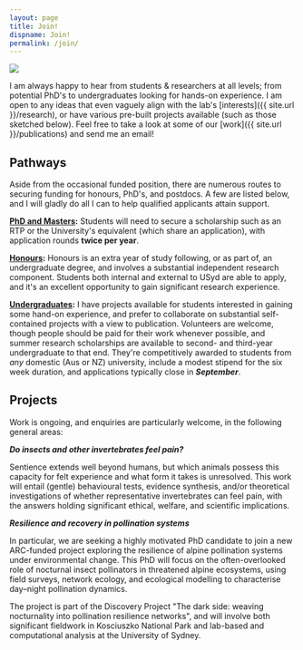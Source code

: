 ```yaml
---
layout: page
title: Join!
dispname: Join!
permalink: /join/
---
```


<img src="{{ site.baseurl }}/assets/triplet.jpg"> 

I am always happy to hear from students & researchers at all levels; from potential PhD's to undergraduates looking for hands-on experience. I am open to any ideas that even vaguely align with the lab's [interests]({{ site.url }}/research), or have various pre-built projects available (such as those sketched below). Feel free to take a look at some of our [work]({{ site.url }}/publications) and send me an email!

## Pathways

Aside from the occasional funded position, there are numerous routes to securing funding for honours, PhD's, and postdocs. A few are listed below, and I will gladly do all I can to help qualified applicants attain support.

**[PhD and Masters](https://sydney.edu.au/courses/courses/pr/doctor-of-philosophy-science.html):** Students will need to secure a scholarship such as an RTP or the University's equivalent (which share an application), with application rounds **twice per year**.

**[Honours](https://sydney.edu.au/study/find-a-course/honours.html):** Honours is an extra year of study following, or as part of, an undergraduate degree, and involves a substantial independent research component. Students both internal and external to USyd are able to apply, and it's an excellent opportunity to gain significant research experience.

**[Undergraduates](http://sydney.edu.au/medicine/study/scholarships/summer-research/index.php):** I have projects available for students interested in gaining some hand-on experience, and prefer to collaborate on substantial self-contained projects with a view to publication. Volunteers are welcome, though people should be paid for their work whenever possible, and summer research scholarships are available to second- and third-year undergraduate to that end. They're competitively awarded to students from _any_ domestic (Aus or NZ) university, include a modest stipend for the six week duration, and applications typically close in ***September***.

## Projects

Work is ongoing, and enquiries are particularly welcome, in the following general areas:

***Do insects and other invertebrates feel pain?***

Sentience extends well beyond humans, but which animals possess this capacity for felt experience and what form it takes is unresolved. This work will entail (gentle) behavioural tests, evidence synthesis, and/or theoretical investigations of whether representative invertebrates can feel pain, with the answers holding significant ethical, welfare, and scientific implications.

***Resilience and recovery in pollination systems***

In particular, we are seeking a highly motivated PhD candidate to join a new ARC-funded project exploring the resilience of alpine pollination systems under environmental change. This PhD will focus on the often-overlooked role of nocturnal insect pollinators in threatened alpine ecosystems, using field surveys, network ecology, and ecological modelling to characterise day–night pollination dynamics.
 
The project is part of the Discovery Project "The dark side: weaving nocturnality into pollination resilience networks", and will involve both significant fieldwork in Kosciuszko National Park and lab-based and computational analysis at the University of Sydney.
 









